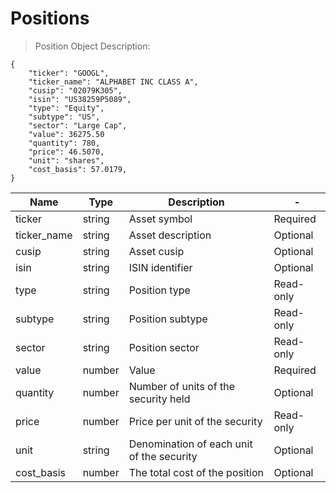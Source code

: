 # Positions

> Position Object Description:

```shell
{
    "ticker": "GOOGL",
    "ticker_name": "ALPHABET INC CLASS A",
    "cusip": "02079K305",
    "isin": "US38259P5089",
    "type": "Equity",
    "subtype": "US",
    "sector": "Large Cap",
    "value": 36275.50
    "quantity": 780,
    "price": 46.5070,
    "unit": "shares",
    "cost_basis": 57.0179,
}
```

| Name        | Type   | Description                               | -         |
|-------------|--------|-------------------------------------------|-----------|
| ticker      | string | Asset symbol                              | Required  |
| ticker_name | string | Asset description                         | Optional  |
| cusip       | string | Asset cusip                               | Optional  |
| isin        | string | ISIN identifier                           | Optional  |
| type        | string | Position type                             | Read-only |
| subtype     | string | Position subtype                          | Read-only |
| sector      | string | Position sector                           | Read-only |
| value       | number | Value                                     | Required  |
| quantity    | number | Number of units of the security held      | Optional  |
| price       | number | Price per unit of the security            | Read-only |
| unit        | string | Denomination of each unit of the security | Optional  |
| cost_basis  | number | The total cost of the position            | Optional  |
